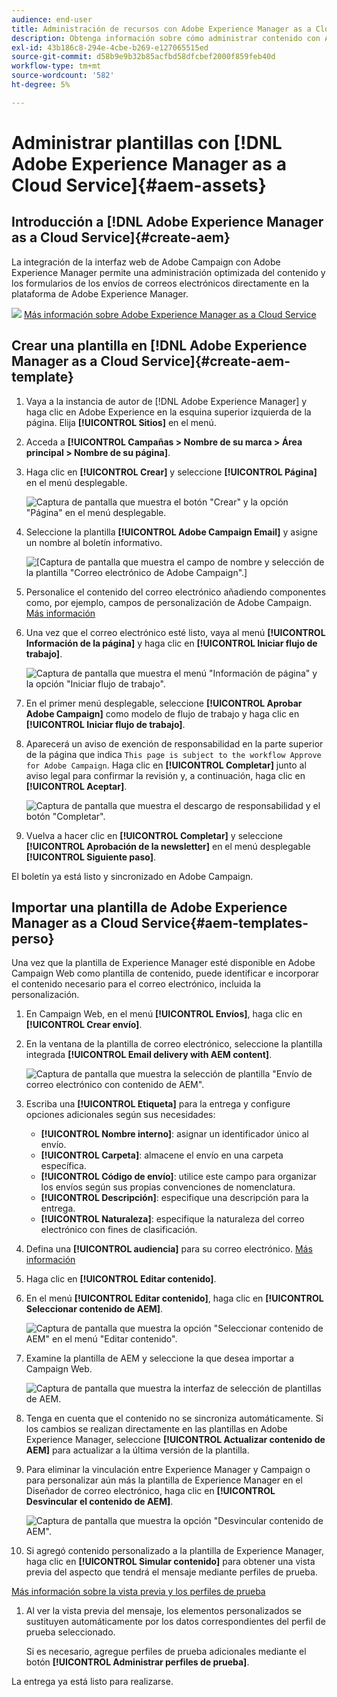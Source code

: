 ```yaml
---
audience: end-user
title: Administración de recursos con Adobe Experience Manager as a Cloud Service
description: Obtenga información sobre cómo administrar contenido con Adobe Experience Manager as a Cloud Service
exl-id: 43b186c8-294e-4cbe-b269-e127065515ed
source-git-commit: d58b9e9b32b85acfbd58dfcbef2000f859feb40d
workflow-type: tm+mt
source-wordcount: '582'
ht-degree: 5%

---
```


# Administrar plantillas con [!DNL Adobe Experience Manager as a Cloud Service]{#aem-assets}

## Introducción a [!DNL Adobe Experience Manager as a Cloud Service]{#create-aem}

La integración de la interfaz web de Adobe Campaign con Adobe Experience Manager permite una administración optimizada del contenido y los formularios de los envíos de correos electrónicos directamente en la plataforma de Adobe Experience Manager.

![](assets/do-not-localize/book.png) [Más información sobre Adobe Experience Manager as a Cloud Service](https://experienceleague.adobe.com/docs/experience-manager-cloud-service/content/sites/authoring/getting-started/quick-start.html?lang=es)

## Crear una plantilla en [!DNL Adobe Experience Manager as a Cloud Service]{#create-aem-template}

1. Vaya a la instancia de autor de [!DNL Adobe Experience Manager] y haga clic en Adobe Experience en la esquina superior izquierda de la página. Elija **[!UICONTROL Sitios]** en el menú.

1. Acceda a **[!UICONTROL Campañas > Nombre de su marca > Área principal > Nombre de su página]**.

1. Haga clic en **[!UICONTROL Crear]** y seleccione **[!UICONTROL Página]** en el menú desplegable.

   ![Captura de pantalla que muestra el botón &quot;Crear&quot; y la opción &quot;Página&quot; en el menú desplegable.](assets/aem_1.png)

1. Seleccione la plantilla **[!UICONTROL Adobe Campaign Email]** y asigne un nombre al boletín informativo.

   ![[Captura de pantalla que muestra el campo de nombre y selección de la plantilla &quot;Correo electrónico de Adobe Campaign&quot;.]](assets/aem_2.png)

1. Personalice el contenido del correo electrónico añadiendo componentes como, por ejemplo, campos de personalización de Adobe Campaign. [Más información](https://experienceleague.adobe.com/docs/experience-manager-65/content/sites/authoring/aem-adobe-campaign/campaign.html?lang=es#editing-email-content)

1. Una vez que el correo electrónico esté listo, vaya al menú **[!UICONTROL Información de la página]** y haga clic en **[!UICONTROL Iniciar flujo de trabajo]**.

   ![Captura de pantalla que muestra el menú &quot;Información de página&quot; y la opción &quot;Iniciar flujo de trabajo&quot;.](assets/aem_3.png)

1. En el primer menú desplegable, seleccione **[!UICONTROL Aprobar Adobe Campaign]** como modelo de flujo de trabajo y haga clic en **[!UICONTROL Iniciar flujo de trabajo]**.

1. Aparecerá un aviso de exención de responsabilidad en la parte superior de la página que indica `This page is subject to the workflow Approve for Adobe Campaign`. Haga clic en **[!UICONTROL Completar]** junto al aviso legal para confirmar la revisión y, a continuación, haga clic en **[!UICONTROL Aceptar]**.

   ![Captura de pantalla que muestra el descargo de responsabilidad y el botón &quot;Completar&quot;.](assets/aem_4.png)

1. Vuelva a hacer clic en **[!UICONTROL Completar]** y seleccione **[!UICONTROL Aprobación de la newsletter]** en el menú desplegable **[!UICONTROL Siguiente paso]**.

El boletín ya está listo y sincronizado en Adobe Campaign.

## Importar una plantilla de Adobe Experience Manager as a Cloud Service{#aem-templates-perso}

Una vez que la plantilla de Experience Manager esté disponible en Adobe Campaign Web como plantilla de contenido, puede identificar e incorporar el contenido necesario para el correo electrónico, incluida la personalización.

1. En Campaign Web, en el menú **[!UICONTROL Envíos]**, haga clic en **[!UICONTROL Crear envío]**.

1. En la ventana de la plantilla de correo electrónico, seleccione la plantilla integrada **[!UICONTROL Email delivery with AEM content]**.

   ![Captura de pantalla que muestra la selección de plantilla &quot;Envío de correo electrónico con contenido de AEM&quot;.](assets/aem_5.png)

1. Escriba una **[!UICONTROL Etiqueta]** para la entrega y configure opciones adicionales según sus necesidades:

   * **[!UICONTROL Nombre interno]**: asignar un identificador único al envío.
   * **[!UICONTROL Carpeta]**: almacene el envío en una carpeta específica.
   * **[!UICONTROL Código de envío]**: utilice este campo para organizar los envíos según sus propias convenciones de nomenclatura.
   * **[!UICONTROL Descripción]**: especifique una descripción para la entrega.
   * **[!UICONTROL Naturaleza]**: especifique la naturaleza del correo electrónico con fines de clasificación.

1. Defina una **[!UICONTROL audiencia]** para su correo electrónico. [Más información](../email/create-email.md#define-audience)

1. Haga clic en **[!UICONTROL Editar contenido]**.

1. En el menú **[!UICONTROL Editar contenido]**, haga clic en **[!UICONTROL Seleccionar contenido de AEM]**.

   ![Captura de pantalla que muestra la opción &quot;Seleccionar contenido de AEM&quot; en el menú &quot;Editar contenido&quot;.](assets/aem_6.png)

1. Examine la plantilla de AEM y seleccione la que desea importar a Campaign Web.

   ![Captura de pantalla que muestra la interfaz de selección de plantillas de AEM.](assets/aem_8.png)

1. Tenga en cuenta que el contenido no se sincroniza automáticamente. Si los cambios se realizan directamente en las plantillas en Adobe Experience Manager, seleccione **[!UICONTROL Actualizar contenido de AEM]** para actualizar a la última versión de la plantilla.

1. Para eliminar la vinculación entre Experience Manager y Campaign o para personalizar aún más la plantilla de Experience Manager en el Diseñador de correo electrónico, haga clic en **[!UICONTROL Desvincular el contenido de AEM]**.

   ![Captura de pantalla que muestra la opción &quot;Desvincular contenido de AEM&quot;.](assets/aem_9.png)

1. Si agregó contenido personalizado a la plantilla de Experience Manager, haga clic en **[!UICONTROL Simular contenido]** para obtener una vista previa del aspecto que tendrá el mensaje mediante perfiles de prueba.

[Más información sobre la vista previa y los perfiles de prueba](../preview-test/preview-content.md)

1. Al ver la vista previa del mensaje, los elementos personalizados se sustituyen automáticamente por los datos correspondientes del perfil de prueba seleccionado.

   Si es necesario, agregue perfiles de prueba adicionales mediante el botón **[!UICONTROL Administrar perfiles de prueba]**.

La entrega ya está listo para realizarse.